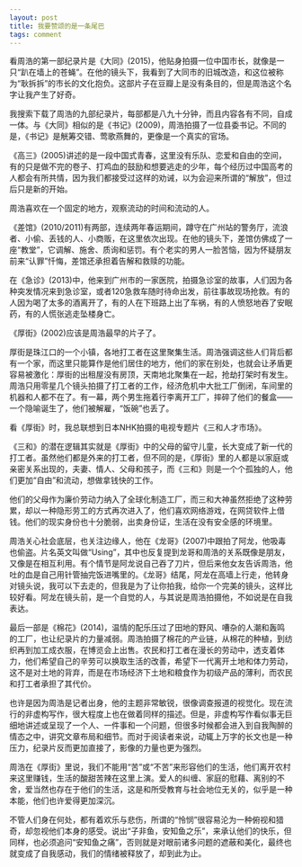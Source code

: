 ```yaml
---
layout: post
title: 我要赞颂的是一条尾巴
tags: comment
---
```


看周浩的第一部纪录片是《大同》(2015)，他贴身拍摄一位中国市长，就像是一只“趴在墙上的苍蝇”。在他的镜头下，我看到了大同市的旧城改造，和这位被称为“耿拆拆”的市长的文化抱负。这部片子在豆瓣上是没有条目的，但是周浩这个名字让我产生了好奇。

我搜索下载了周浩的九部纪录片，每部都是八九十分钟，而且内容各有不同，自成一体。与《大同》相似的是《书记》(2009)，周浩拍摄了一位县委书记。不同的是，《书记》是觥筹交错、莺歌燕舞的，更像是一个真实的官场。

《高三》(2005)讲述的是一段中国式青春，这里没有乐队、恋爱和自由的空间，有的只是做不完的卷子、打鸡血的鼓励和想要逃走的少年，每个经历过中国高考的人都会有所共情，因为我们都接受过这样的劝诫，以为会迎来所谓的“解放”，但过后只是新的开始。

周浩喜欢在一个固定的地方，观察流动的时间和流动的人。

《差馆》(2010/2011)有两部，连续两年春运期间，蹲守在广州站的警务厅，流浪者、小偷、丢钱的人、小商贩，在这里依次出现。在他的镜头下，差馆仿佛成了一座“教堂”，它调解、施舍、质询和惩罚。有个老实的男人一脸苦恼，因为怀疑朋友前来“认罪”忏悔，差馆还承担着告解和救赎的功能。

在《急诊》(2013)中，他来到广州市的一家医院，拍摄急诊室的故事，人们因为各种突发情况来到急诊室，或者120急救车随时待命出发，前往事故现场抢救。有的人因为喝了太多的酒离开了，有的人在下班路上出了车祸，有的人愤怒地吞了安眠药，有的人慌张逃走坠楼身亡。

《厚街》(2002)应该是周浩最早的片子了。

厚街是珠江口的一个小镇，各地打工者在这里聚集生活。周浩强调这些人们背后都有一个家，而这里只能算作是他们居住的地方，他们的家在别处，也就会让矛盾更容易被激化：厚街的出租屋没有房顶，天南地北聚集在一起，抢劫打架时有发生。周浩只用零星几个镜头拍摄了打工者的工作，经济危机中大批工厂倒闭，车间里的机器和人都不在了。有一幕，两个男生拖着行李离开工厂，摔碎了他们的餐盒——一个隐喻诞生了，他们被解雇，“饭碗”也丢了。

看《厚街》时，我总联想到日本NHK拍摄的电视专题片《三和人才市场》。

《三和》的潜在逻辑其实就是《厚街》中的父母的留守儿童，长大变成了新一代的打工者。虽然他们都是外来的打工者，但不同的是，《厚街》里的人都是以家庭或亲密关系出现的，夫妻、情人、父母和孩子，而《三和》则是一个个孤独的人，他们更加“自由”和流动，想做拿钱快的工作。

他们的父母作为廉价劳动力纳入了全球化制造工厂，而三和大神虽然拒绝了这种劳累，却以一种隐形劳工的方式再次进入了，他们喜欢网络游戏，在网贷软件上借钱。他们的现实身份也十分脆弱，出卖身份证，生活在没有安全感的环境里。

周浩关心社会底层，也关注边缘人，他在《龙哥》(2007)中跟拍了阿龙，他吸毒也偷盗。片名英文叫做“Using”，其中也反复提到龙哥和周浩的关系既像是朋友，又像是在相互利用。有个情节是阿龙说自己吞了刀片，但后来他女友告诉周浩，他吐的血是自己用针管抽完饭进嘴里的。《龙哥》结尾，阿龙在高墙上行走，他转身对镜头说，我可以下去走的，但我是为了让你拍我，给你一个完美的镜头，这样比较好看。阿龙在镜头前，是一个自觉的人，与其说是周浩拍摄他，不如说是在自我表达。

最后一部是《棉花》(2014)，温情的配乐压过了田地的野风、嘈杂的人潮和轰鸣的工厂，也让纪录片的力量减弱。周浩拍摄了棉花的产业链，从棉花的种植，到纺织再到加工成衣服，在博览会上出售。农民和打工者在漫长的劳动中，透支着体力，他们希望自己的辛劳可以换取生活的改善，希望下一代离开土地和体力劳动，这不是对土地的背弃，而是在市场经济下土地和粮食作为初级产品的薄利，而农民和打工者承担了其代价。

也许是因为周浩是记者出身，他的主题非常敏锐，很像调查报道的视觉化。现在流行的非虚构写作，很大程度上也在做着同样的描述。但是，非虚构写作看似事无巨细地讲述或呈现了一个人、一件事和一个问题，但很多时候都会进入到自我陶醉的情态之中，讲究文章布局和细节。而对于阅读者来说，动辄上万字的长文也是一种压力，纪录片反而更加直接了，影像的力量也更为强烈。

周浩在《厚街》里说，我们不能用“苦”或“不苦”来形容他们的生活，他们离开农村来这里赚钱，生活的酸甜苦辣在这里上演。爱人的纠缠、家庭的慰藉、离别的不舍，爱当然也存在于他们的生活，这是和所受教育与社会地位无关的，似乎是一种本能，他们也许爱得更加深沉。

不管人们身在何处，都有着欢乐与悲伤，所谓的“怜悯”很容易沦为一种俯视和猎奇，却忽视他们本身的感受。说出“子非鱼，安知鱼之乐”，来承认他们的快乐，但同样，也必须追问“安知鱼之痛”，否则就是对眼前诸多问题的遮蔽和美化，最终也就变成了自我感动，我们的情绪被释放了，却到此为止。